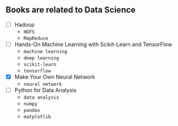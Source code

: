 ## Books are related to Data Science
- [ ] Hadoop
  - `HDFS`
  - `MapReduce`
- [ ] Hands-On Machine Learning with Scikit-Learn and TensorFlow
  - `machine learning`
  - `deep learning`
  - `scikit-learn`
  - `tensorflow`
- [x] Make Your Own Neural Network
  - `neural network`
- [ ] Python for Data Analysis
  - `data analysis`
  - `numpy`
  - `pandas`
  - `matplotlib`
